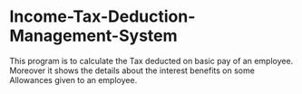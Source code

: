 # Income-Tax-Deduction-Management-System
This program is to calculate the Tax deducted on basic pay of an employee. Moreover it shows the details about the interest benefits on some Allowances given to an employee. 
